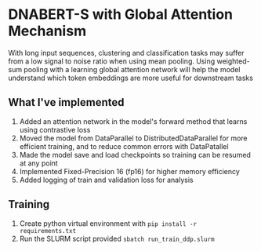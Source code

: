 # DNABERT-S with Global Attention Mechanism

With long input sequences, clustering and classification tasks may suffer from a low signal to noise ratio when using mean pooling.
Using weighted-sum pooling with a learning global attention network will help the model understand which token embeddings are more useful for downstream tasks

## What I've implemented
1. Added an attention network in the model's forward method that learns using contrastive loss
2. Moved the model from DataParallel to DistributedDataParallel for more efficient training, and to reduce common errors with DataPatallel
3. Made the model save and load checkpoints so training can be resumed at any point
4. Implemented Fixed-Precision 16 (fp16) for higher memory efficiency
5. Added logging of train and validation loss for analysis

## Training
1. Create python virtual environment with `pip install -r requirements.txt`
2. Run the SLURM script provided `sbatch run_train_ddp.slurm`

